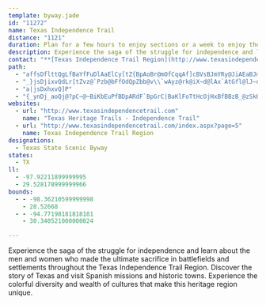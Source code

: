 ```yaml
---
template: byway.jade
id: "11272"
name: Texas Independence Trail
distance: "1121"
duration: Plan for a few hours to enjoy sections or a week to enjoy the region.
description: Experience the saga of the struggle for independence and learn about the men and women who made the ultimate sacrifice in battlefields and settlements throughout the Texas Independence Trail Region.
contact: "**[Texas Independence Trail Region](http://www.texasindependencetrail.com)**  \r\n281-343-0218 ext. 223  \r\n[Send Email](mailto:coordinator@texasindependencetrail.com)  \r\n"
path: 
  - "affsDflttQgLfBaYfFuDlAaElCy[tZ{BpAoBr@mOfCqqAf]cBVsBJmYRy@JiAEaBJm@RoArAyCvEkCjE}IvBiDFEdET|{AXnp@AnIiAvt@SpaBmQhAkPvByWlG{e@hLqQdG{MpdA{QlvA[fFArEPzm@HzC~@dFpAhDpIxMnG~IlGbKhAxC\\rC?tCaArJ?z@gDfY_A|JOrEA~CbC~|@`GvhBj@lFjIrj@bFf[fM|z@hH~c@|AtGjBdG`Xzn@fAfDn@rCdAdHxKzkAj@tHdBtNpGfr@`AtOxKfgAtOvcBhAxWjBjn@lDr_AzAh[|Bd{@|Bxj@d@hD|@bD|B|p@rDt}@i@fEBzG|E|tA`AdHfC|JtWzt@lKn\\"
  - "_}jsDjixvQdLr[tZvz@`Pzb@bFfOdQpZbb@v\\`wAyz@rk@iX~d@lAx`AtGfl@lJ~o@n]zw@_Lhe@uIhU}C~s@gSr\\gKdk@gi@nu@wz@n`@}^jb@sa@`PwOli@_^te@sWjYqP~QkKtHeIjPwGzYgJv@pBhDKpM^vIpA`_@zGlF@jK{@hDInk@bDpY`CfEjAfDhBnB~AvKzLdCfCjChBhBr@zg@tJtd@zF`m@|KzD~@tC|@zH~CxGbEj[nV|FxDdEdBbCt@fFjAvf@tGbDLtCGfD_@tJmBj[gH~AShEK~BLtFpAxDpBvAfAxA`BrClFZ~@fAfEzCtU|A~Ex@`BlB`D`AdA`OzLlDxDnBzC`HnPjBdDhB~B~aB~cB|g@fh@vGbHhGpI~PnQxAhBv@pAjApChUdz@tAtD`B~CtDtE`NfN|KrKtYvV~BtCpAvBdAzB|@|BnA`FbExSbQbz@dAjDrA~C`CzDlBdCpD`DvFzCbC|@nX`I|EdApCXzCLlJ[fRcAlDBhDTvCd@~A^tCjA|C`BdDjCxDhDjHvFn@h@~BrC|BjEz@dCfAnF\\tElBMx@o@x\\ec@pCyElAyCbKe\\hEoNbB{GrD_PjDcRj@cEVwDz@kUD_DEyB{@aPy@kOWeCHWWi@mAiHmA_EaBcI]wLlCaU[kc@`Lq\\hCqDlDaCjBg@|De@vNsAtBi@dDcBzCsFbCaDhByB`GsFp@iAvAgHN_AtAcKjBud@L_Nl@sIPYlBkUdBef@zEkYlJ{_@vAqC~FuEp`@cJlEcGbEwMpAgJfBgIb@iGMq`AaGqZm@cAgBsIiCuMfAeMfHkNtJyPrT_^hOqKvMsQpBmAhDe@nCHlEJdZ|PdNrHhEfAzCClD_AjPsN|e@mc@zOuLvJ_G|U_V~G_QjEiJhLqSpAgBnGuF~FyHtBgDvJ}S~G_NZ{@FeAA_@Y{@cD}Du@iBKkAi@}Q]eEqF_Xe@eB{AqDeNoRi@{@o@yBOeC@{@xA_POmCuHuKePuSaC_GrJmKsQaV{FoItp@ep@b@IlIwHnG}E~^k[zPeNzWyTtCsCz@kArDoGxC_JfaAymChDgGbDmDdFuCrCeAbx@cSlDkAjDyArZaRxQoKrBaAVe@xNeJ~SwLh[iR|EgEbEmEfBqC|BsEjC{CfJgGvYaQvB{@jFeA|AMlGI|QHhBIfEa@nH_BlMiDbDcAjHuClPkJhSkM|`Ask@plAgt@dSkLjhAmq@loAqu@xBkBdCqCxA_CzAiDpQsh@jXwy@tAqD~BcElCcDxAgAxNqJzVgOjJgGjFaEjJwI|LoN`FwGncAmpAs@qBaCiKWaCHkDnCwM?iCW_Bq@{Bek@exA{AkEQkBEoBDqAh@mCdAaC|AeBtg@oYhAeApAmBj@{AXgBJsAEkBm@uN?eEpAacA?cRc@mPq@{Fq@yBmMyZw@sBq@wCa@qBg@iEi@cNBgRNwSJsA\\kAb@y@pD{C\\s@Hu@CsAe@uCxL_EwCqQ}DcScE_NaNm_@eFcMuMiZi[cy@oB_E}C}EiAiAcAm@wIuDcBeAcGeGk@m@q@_BYaCXsoABew@BeERsCjB{L|@aEfMqZ|AaDfBwC|Vq]`JoM`C_CnAs@jJaEhAs@~AyAfPuU`P}QzDqF|IcLvCiEhAiC|IyV`AgBd]_h@dt@edAfu@kfA~c@on@|AgDl@eCPeBKiF}AyFiEyLo@oCa@mCWyFj@kyA?mX{Ak`ALuB`@_CZgAhAsBp@}@|VcXzb@g`@dc@gd@hA}@pMuGzU{KzZyIzh@wLxv@uPbGeBdPoDdA]rBqAfGwG~HaKpIgKt_@wf@tQ_Uv[wa@|BcChDiCls@ue@xkD{_C|ZqXfQcPjY_Wdc@{`@dxColC|DeCtFsBdDs@dlAcUzHkArFa@dGWvt@s@tHSpEe@zBe@jBk@pDaBtDeCfB{AdV}U`BkBtDiD`XaXhDaEpB_DrAuDzAgFn@yERsEBaCGydENwCZqBx@sCn@{AfAkBx\\ef@|D{GtE_JdoAqzCnA{D~@kEdDs_@h@eFx@uF~AeHhAcEdAwChC}Fnu@quA~DwG|HsJhNmMlFaGhUsYfDwE|AmCzKqTxDaG|Zca@pTe^`MkTtBeEfGqNhG{PlBsGnEwPlDaQnCgP|@mGhEgc@vAgPLoDCkDIyBcB_Rm@mKCuLHuDf@yLpBqVb@{IHap@iF{LsAgE}AyFuA{Gy@sFoA}LUyGIuJCiYFgo@CkW?eWOeFkJykAU{F}@gLeGck@i[}pC}Gun@_CuMoCiUc@gFYcHeAmKaZwnCiUorB}LyhAwCuVcGoj@qCk]kBaJqAmDmMqUkBeE_AmCe@eBaAiF_Ek^[sEEwFDuCx@cS@mASuH}@eJoG{i@}@mE}H{XgAiFcA{Hc@gHu@wz@_@sLmAiNqEcb@iDqXcCwV{CwSmBuI_E{NuFuOgG}MecAehBiZ}h@cEuG}AiDmIsN}OoYyDqG_HgMw}@c_ByC_HoHqSyIiWy^{dAwLoXyNi[q@g@kKqUaTcf@ov@maBaByC}EmH_PqRwDkFeGaKkEuJeOuh@yHwYaJo[eBuFcCgFkLuSqBmEYqAe@mDGwDTmx@OiFk@aF"
  - "a|jsDxhxvQ]P"
  - "{_ynDj_aoQj@?pC~@~BiKbEuPfBDpARdF`BpGrC|BaKlFoTtHcOjHxBfBBzB_@zSkKxPmHbt@u\\xk@gYdWqLN@jCgAr`A_]tFkC`FsDtLoJfMmJbFgD`KgIxQyMfBcA|EyBxW_K~UuMvQsKdDaCbI{D`NqFnOcFrC_B`Am@pN_NzVyRfHgFzd@oUpEmC|`BqhA`d@eZ|J_HjYeTlQgOrRiOztAsdAbTsO`@e@jDoCfpAcaAvAe@~Do@vJk@jDk@vAg@lAs@nByA~c@k`@`FuE~aDycD`[_[lRwRrKuLn]}]pEmE~CgCnYeYtUaVfF{ElCsBn]{TvhBujAzCeCtEuEtNuJf{CynBsn@{tA}h@qiAc\\us@wf@aeAaTke@a@{@eB_GeDcMwCgHoDmHyEgHcF_G_oAumCaImNy[{g@uFuJcFgKmbA_zBktAkgC_DwHcFsIqEsI}EcHkCqEkMqWgBoC{A}AwE_DgCaA}Cw@mW{B_Dq@iFoBqNoIu^mSsEgDkCeD_BoC}AmDu@kCyWmjAqC{HyBqEeD}FseCazDkLsMiBsCqK}ReDuHeKqXaBwFmVup@sJy\\iFiNcDgHkIoPcDsI}yDahKiDsK_VqaA}BmGmd@ugAeVkf@ob@kz@aCgGsBmHcBcKq@aJ{Do|@gCgf@kBqa@_@yDiAiHq@_D}BiHyH}S_ByFuA_IqA}SsEk\\_@uD[yFKgE?gFJyEh@gJpAgJr@uDtDgMnBsExBmEfs@utA~GiNdSw_@pLqUvD{IdA}CtBcJbAaGd@}Db@oGNgFD_HgF_}KW}QO_D_@kDgAcGcAgEw@aCuBkFqHaOiAsCiAoFOmBGeB@mC`@{E^qBbA_Dxx@elBfAoEFgGJ{j@Ceo@PikBEgDsiBQuIKkQBmlIw@Q}bAHce@o@ehB?_lAZww@XgDZqBh@wBt@iBpA_C~LoPpAyBv@qBhAuD`@yBTgCFsDSyoB]iLSyBkAoIaCoLq@sGK_CG}~@_AedBQso@G{By@gJ}A{H{AaF{CyG}CuEyBgCoFyEkiAoo@oDeCcDyCmEeFiCyDqCoFaEgLuAiGs@mEm@aHUaFGkf@?yDh@{Kj@kF~ByLtDyKjByDjBgDzEsGnCsCbGuEvCgBvCwAjDkAnD{@lH}@vYa@hDQlEaAfDmAfDkBbGmFzA{B~C{Gh@_B|@eEn@qDFsABwTc@orB_@{He@qD{@cEiByGkuCozJ_Lo`@uWZaj@jAiI^qH`AcWfHkjAx^oN~DqJxAqUlB{Fr@_Q|Dqv@jRacA|UabAnTcDd@caAhHg{@pAsL?kj@r@ej@x@qDVyC~@gmCrhAwElAyLXe}AfB_ZVwLCg{@dAyAsgBrC}u@XqMIcDUqB{@sDy@yBeHqMkIaQui@{fAyu@c|A_FeJmEoF}Wc[qd@yg@sFsFqJoKwP}RqOwRal@un@mEiFkHgHcRiSoh@cl@sD{EGcAcDuE}LkXy@yAwCwDeD{CiRaLmG{EmJsKqIuKuAqAse@ci@gCmDaB}Ca@uAg@gDsAoSeFk~@c@cVqEkx@}IsyA{C{b@yDun@aBgOkEc\\sDsVm@_DeAgDcA}B{C{E_GgHcPgQkFwGeFgKyBsGgAqEyAuJoDab@yDka@u@uJWmF@sF`@cP`@mJCaJMeCWaCqIsd@y\\kdBkF{TgD{OcYonAoDuKwBuFoBaE}EqIqSkXkIiJwEeD}As@{e@mRqDaB_ZuLoScKuGwC{Cm@eDYBs@MeBg@kAuhAcxAeIuK`h@wTdOgFdQaHtXaMbtC_oAfPiJxImGvHyGpHuHvEuFvHyKtFiJzYan@zfBgwDvE{IlImMdEyFrFoG`KoJxMkKjCaBrMoGnFqA~M{B\\eo@eCiKyAyBoLoK{NwHhB_JmB_]yHwj@CeT|NixB|A}pCp]g`AKyeAnGwXb@kCQaH}DmR?kPtCw]rIqPzTsExTiGxF}EhRe]jVqc@zVmP|e@{RbZoPnPuOvEeMdHcYlEqQfC_iBrSmn@pFkQrAim@xt@yoBxl@{nB~l@uhAg@aAG_An~@elCdAsCzBeF|@aBbr@ebAfJuNjSeY`PaVlMwQ`AgA{AqA}VqVwEyE_AmAUe@SgAiA_Kg@sA_Ye\\ij@{q@{w@ghAocBwcCcBmBcAy@sHyEuAeA_AgAya@in@gXkb@wIuNuo@qhAyv@uoAyTc`@sIyOaEcGoBmBsHwF_CqCaBgDoHgQcGcPqAyCsByDwCsEcCaDmEsDqCgD_eAydBcAyBkCaIkBeEmi@cw@sCmDsC{B_GsDeFsDkDeDiCmEeC{GmA_CcCsCsBuAqFqCyDuA{Be@mDUaOj@wAUy@]y@m@c~A_bBcBqBSKmEoFgDmFQg@{@kAuAwAcBoAkCkA{HsCqAq@cCyAsB{A}AyAwCyDaCgE}EuNyBuEu@kAqCgD}BwByLiJwAyAkBgCmA_CgCaGqAyBsBkCkHwGqBiCgB}Du@sEUqE\\cJKgEk@kD_AaD_D_FK?kPyWop@qfAcu@gqA{`BgvCen@ujAu{AgvCqXmi@gHyMcn@}mAyBgEsCkDuCmCmN_KwDiDoCgDwBqDks@wvA}FaIwW{YgC{DcAoByj@whB__AwaCcD_I_D}FyBiDaFgGef@ue@_E{EwFmJwD{Iig@qaBuBgIm@eDoDeYeAkEoBiEoFsKWGo`AmmBsMcX{]iw@{Y_w@eUaa@ySk`@wFiLaa@iy@gd@iu@sz@_kAin@af@ru@zyEvk@llC~Ars@\\tTM|F_@vHJzGFRG~B@tC\\~Ij@bInAjIz@zEpId^?V~AhHl@fHF~HUzE_@xDmAlGcB|E{GlQe@l@cLtWoY~s@wElMmi@zuAU`AsCfIwBlHmA|CiBfCuCfC{BtAuNxHaH~DwBzAiG`G}JxMkUh[mItLg_@rg@iQdU_HzFkDvCiBt@gAP}d@CwCp@uAr@qE`EuQfPcMzLaAfC_AdE{@zBc@v@{@~@yAlAmB`AgKlByZdFiFdA_Bj@aGrCsXbNsExAoiApPoNjBaF~@uEd@_NJekA?YO{TAoIDwF`@aEl@wD~@}DpA}DdBeItEs@r@cBp@yAz@eH|EsJzHeE~BkFfBgPlC_Y`Coa@`G}PbAyM`BeEl@kHxAgT~Egx@nL}KlB_m@lOqFzAa`@~LaFlBmPbImEjBuLxDeEdBoAn@qNrLoDfCiE`CgoKtiFsGzCea@`SqI~Ca@?cF`As^lFcKvAgMfASPemB|Q_PnAge@pEMKeOrAyDD_He@yEy@wBMkT^eCLeFj@uI~AwJrCcNfDyTzBgX|BgZzC_N`Aks@dCaEBaEQcHgA{Cw@uMsEgIuDwFeDkHgCuCq@mKuAcFWiJDwHx@qERkbAl@cGAg_@mCqGYq\\Ncq@h@w_@zBgf@p@uNZgG?uDMmEm@eDs@wJsEgBsAmFaFsa@ei@i`@mh@_BmAuGuJeIgO_IqRuNc[{BkEcFsHoH{HuKcKoRgPqAy@{Am@wEsAqCa@iFIgDVyE~AwP`IuGfCsDf@}DJyBGsB]gC{@iB_A}i@u]{OiOgC{@gAK{AFs@NqAh@iG|E}UpSmCrCeCjDWRcGbNkB~EmJ|S}G`PkAxB}AtB}AdBoi@`i@{PvRmDrDia@d`@gCdCiAxA}ChF}AdDkIvWuBxFeCfIiFvOuYb`AyJ|Yk@fA_GrJs@zAo@jCYxCD`CZdCf@fHDbDEd@EvCcAhHdLfDhEh@dNhDdC~@|_Bpz@lANfH}@n@Jf@Rj@p@JZ|AbNThA`@xAvDbKd@dBj@xDt@hJEd@`@fDrBzD~A|AjCn@|CD`@XpCnBrLnJ`QhPpH`I|DrDnAd@zDj@dA^tH|DhCd@`HFvzEgArCj@bc@lMZ`AKjAFr@l@z@hBhBh@lBBlA}@tDgAlGmBlQcQf~@uEzTuA`NGdCO`FCzJ]r\\Spc@^hHDnSkAzlA_@jJuExqFBzQnDjz@b@tO~@tPnCtq@JnF`B|UGVz@hMn@~FzAbIrBdF`DtGz@~Cp@zFXzELfHdCpi@~@pV\\lFL`GBjCYbIyD~`@}BlT{Efg@?n@mBfNB^Ip@IfCBdCh@tEz@zCxDlIhAvA`ElHJ`@va@`n@pA~B`JvR~AdGz@zDx@fFRxBfCvNPd@pBjKhCzKVlC?hHeAfUcFhw@WnGGfDN`GPrCjAfJTjAxJjYnGtP|EnNnUnm@vElNfH~[bQn{@bGjRtArF|AxJ|@jMFjLwAfi@PdUCrE`@bu@Fzm@Xpb@v@xXpFb`@\\~D|@nH~@fNt@pXP~]bAfo@AfIe@xHpL`G`SjO`XrS~WbRxTvO`KpCxOJnHlGhAlKpAjJ|Nvh@fLvf@~W~s@hOhp@pPzn@`Vvx@nb@l{Ad`@~tApWrcAh^viAzDhXh@pJq@fW_BnN{Rzn@kW~t@k[|{@eCrMkA`N~Ard@lDnP?`UdKvt@jLfaA~OlvAbJrc@~_@dcAda@dhAjTxr@pI|g@`Djh@tBxg@lMhuBtPppDxIj`@tDtF`Yn[|Uz]pCbQjDbJ`IpQlYt{@hRpNvRjLz[f\\vVnZfPhTrFfK~CdPh@rLnAhyAVdh@Gl@B`HEr@s@`DoChF{@z@eIfE{ApAaB~B}@zAe@vAa@nBmwAljJkJrl@eM~z@{D|TwcBpzIkQd|@kQz`A_Knh@iu@bzDyAjIqJrf@_BfGcAfFcj@`uCuAnFcIrWiYp{@mPvd@q\\zhAoYp{@mPb[qz@dr@o^`Yei@bb@{v@vk@wm@xc@{XnVa]fMiNfBos@nL}n@bKmjAvQ}a@bH}a@bHyj@~I}`@fGqH~Ae[nEs_@xJi\\xKyq@~Psa@nImAMmu@zLgNlB_w@hMgMdA_HVe^FuEJcLl@eI~@}]tF}iAhRev@lLsJrBsJlDwDlBwD`CiDjCuuD`zCgVbT}c@v]sm@`g@sWzReuBjcBmIfHaUrWuE~Eos@`n@mIlGyWnPoB~@gGhBut@jHyXlDuNrAsD|McE|NoQcHoUqJeAO{BHgCoAg[tMeIlHmEEeQy@wJiA{Kn@{G`EeIrBwYnFmVlDoTlAsIrBoN}EkTaE{BrAwn@nCo^`@uu@rBaa@B}m@_Piv@kUuJqEqHyCeCyRyg@~Gm^xCsEmBqAsNmEsBeBYiBDk[fFmm@lJqWtCiQpDkJpBiO`AsI|@g\\zB{N|Ba^fFsXjJaXxIqYnK{StC_SlCkPrBwMdBuMlAiUhCye@rHeDgVaBeMcEUdA}]_MHyb@Nk]C}EFoOpAaBBqA]y@a@aHmEmE}BeFiBmFcBwN{BgBKc@?{A`@iLlEiDbAmv@fH{Cf@gTvAmEk@wKmCsNyDqCgAiD_AyCCmHh@uB`@{RdC_D@uHYgAMaE}AyDoCqB{ByL_QiBsAkCm@wAMwIYiQ}@{KuDaNgF{BkAk@k@kKwPoAaBoBcBeCaAcTeBaAUqBeAsI_IaAu@_RgJqC}@s@K}HMaYb@gI@yMf@wZvCiB`@cBx@gBdB}AtB{BbCgBfA}Br@aE^q@y_A[wiAWeUMka@_@yo@g@}ULwMk@eZMkZT_KKsMBmCMuDcByZsAwc@cC_h@yAq`@oAgXi@qCWu@]q@sAaBqBsA}@]wBY_D@oO|@qACeHiAsAFqBd@qIzD{CdAw[lHeBj@uAl@}AlBqChJmAvCa@d@}Ax@oMrDyCrAcA`AcOrQgDhDsB~@yHzAoANmEWsKeBu@Uq@k@eMgSqA{AuBs@iB?sDlA{MdCuAj@cVzKoB|AqA|AsAp@kYzGsTzEuk@xKqYnGaF~@iMef@mA_EuAsCcBoBaDwBmZcNun@cXqCfKkC~FmDzDwGtDgN|CmDRgDMaUkBoBXg@ZcAjA_ArB}IfVw@hBo@n@Uf@vKhFxF~C`NxJvDbDhu@lt@bEjElNxMr`@n`@~OnOrLtLjB~BjG|I~a@fk@hN`StFhHdv@heAvHzKbWf]nCdEnhAv|AjUvX|EtFpAhAfPnJjRfKjCtBjDdEvRxZd\\dg@`NnQtI`MpLbNdWvXlSnUhFdFdD|D|\\b_@tNpP|IxL`v@r~@jKtMv@hB`AlDtt@rjDjNzp@|`@xjBfAnCzBlDdAtAfLtKaAfAg@Ri@DcfAaD}c@d@wP`@cr@v@ifBfCiG?o{AcVwtAsOix@oLwe@yGyz@kNqDe@_f@yJmi@iLwZaGcBs@wOEFvYHnDpAlDtCpEh@dAjBnKhA~Cf\\j`@pSla@rLvTvGrLvEnHvEtG`NxOlTpQpClAvCp@xBpAvQdSpBlB`FjDhAnBbC|GbFhLfBzEtArE~I~h@VxB@zAx@lLxAtKzC|Qn@jGEz@_@rBcCrHYfB?|RFtUn@`k@KzHs@fNQtFZbe@J|FzApJ|B|QbA|KAlBIv@g@rAyAjCQt@GdAFjAXbBvIt\\n@nCF|@Hxz@RzR^xAr_@lk@nE~HpBdMjGbc@~FjYRxB?~BFfAfAxDCnBY~AFV~FlEdAd@|JhBbDx@jJGrMuAzBLnBl@b@\\vFtGrFxHRvAU|GFrAlAbH|@jD`DhIbI`Ql@lBt@rAlB~CbKbNtExHtAxA\\JzPlCtBr@bPlNfCbChNbP|HxJdIlLbHzKjL|OjPhXz@jBVnAFv@?tIPrAd@rAjQpX`DxFzM|RtLlQzElFvL`LrO|LjClBzApAf@r@d@fCr@lLlEhRp@tBtDlFZp@lGjX\\x@zRzUf@dAg@`AaQnTg@fBVzAjAdDfBpDzJvPdAtC|GxUrAtDfQb^rA|BtBxBtDdDrClBdA^p@Dj@EbAa@bHmFf@Sh@K~@?p@Lp@`@dE~EhBfBhBdAvFlBjD^z^vBhBXf@Tx@t@rHhIpAdAXK~BgC~D_DtFoHhCtClKtJbKlKjBx@nBj@dB~@zEnFhAk@hBvErCnE`b@rf@lZ|\\vPhSle@xi@~EnHdElJfBxAfHzDxw@r~@|gA|oAn_AfeA|VpXjU|Wxl@hs@nC`DvBjB~B`A`C\\pDEjS_BjDHjDl@jF`Czs@|^~D`B|DrArWdGn|@bRrVfFvEr@x@f@~@~@tIrJ`FtDzBjAzBx@vOlEnAd@tEfDzw@vv@jBvAvC~AvC`AhNlCjCl@fBr@xe@bXj[`PvVlLjC~At[x\\hY~ZzHzH`p@`r@bCpBzBfA`[fJbFtBdNlJda@|Yft@`h@|^n^|MhMrM`JxHzGfo@fq@pDdEbArB~@|Eb@~C~ArDl\\p^vUvVx@lAfFhKlFdHbRzRdQpRhn@`q@lB~BjBxCbCbGdA~Dp@tDxOjeAl@xGRbNT~ClR~j@~AfEzCzEzLfOnClEvf@npAlDrJcBxDItDcAxEq@zBQfA{DdJ}BtHwAdGcBnKs@|JMdHYxc@LdDXzDj@xDv@`DpArDdMvYjElJ`W`c@jZnx@vDrIzOjYvAdDpAzEj@zC\\~CTrGQzGi@fEoAfGkIx]uBdI{Ong@iE`OsM~a@i[jdAaDrIaW`j@qQ`a@iApCw@rCc@~Be@tFGjDJ~Yc@`Je@dEyA`HgAbDyCvG{F`JmS|YwBtDkCnGq@~BuAzG}Inx@iJfw@a@`FmAhJYlDqC|U{AtQ{@zPMbIBdLxD~zAzB`t@\\rb@YhVuAzTcBvQ_DtR{C|N_D~KoGvSoF|PaFrNaM|XyA`C}EtGaB`BiFpEqBtAqXfOqCdBqCzBwHpH}mCbzCiDfFySx`@sAlBuAxAeBvAmDrB{b@pRqTnKqDdCeEjD_{AvyAiKlJkm@nm@ga@f`@aKjKuI`Kwa@ti@aFfHaNtPuCtEqArCcA~CiR`t@gDvLwV~`AqA|D}BhFeInMwBvCm`AniAkCjEeB~DiHxUyNh{@gChNyArEsArC_BjCiB~BuBlB{BbB}i@tXsA|@mB`BeDzEib@bx@oBrFy@tDoBnNwG|a@k@lCy@fCaA|BmAtBkStVcA`Bu@fBsOxe@eAlEkTplAgAfGq@tF]rDa@fJAlGn@dlBXx]BdVKrQ_@rGi@nFcB`JgZniAgBjIqAhJa@dIIlEn@tuCvFCzBN|AXnClAth@j[vLzHxR~Klz@lg@rU`Nfb@pWnb@~VrExCtu@~c@ts@~b@~GzD|E~CppAtv@v[jR|BhAtF`BnaHxoAbD`AbJtDjz@b^jJjDls@pVlBt@hBdA|ClCvAdBxAfCt@fB`A~Cjf@lrB|AfGvAdEbCbGlTxh@rC`Jve@ncCxAfGrBxE|`@hn@`bAdhBvCnEdm@hw@zC~ElBtDdGtO|IhWhgB`aFdLd[nDlHt\\hk@fb@rs@lC|Frk@dvBxAfGl@tDZjDNlDAlDQdEiJngAMdHVfGbEz_@xI|cAhB`Oj@lGiPRpOlV|Wzn@h[du@rXlo@zRh]`HrJhO|ErKzChGtGbL~VxH|PzExRdFfKdRxX`IhIhMpHlStHzc@jPv]vMpa@hLbY~IfD\\bIwBbXmUjKmBxMk@jIdChUtIdJhC~DW~K_HtG^jBvA~v@~hA|]pk@hm@~{@zE~G|Z|c@~Tn[rv@mq@hf@wa@jKuGtVaO|\\oTvKiHbBwA|AgBdA_BdA{B|n@qhBpEcM`DmHzDeHpk@_bA~EaJ|BmDtK}Qlc@}u@hBsDzBsFjB{FlAkF`dAu`FpDqLtNk^fBkFJeArB{c@hPdA~B_f@b@{CnBeJ~AgFlHoNvJwPlBwCp^ee@nVaXpBkChAkB|LeYlZat@jFwOdKqa@|AoF`CsGzBuJdCmGvCyE|AmBnGmGzO{GjIyCf[uLdEwBtCoBxOuNtSaSlUoUvAiA~O}Glo@oPb@b@bErBpSzLjn@~]~c@pV|EjDlTlGrCbBzBpB|DrCfRlLdu@xd@zB`ArAd@hBZtCNxAEpBQrDy@pCeBfC{B`B_ClAaC`CuFpA}B`HiJvLiOjCeEfOwYtC_FbBsBvA{A|C_B|F_BxAm@rC_BxEkEpWwWfC{BrDkCxIcEpCkC|@mAnBmDvHaPhNoS|Wma@l_@y`@`FyFtAmBzFeJ^aA`AyClDcNlBmE~@yAnI_JvLiJjBsAvUiNjHsEzBaBnByBxAkChEgKfCmDhBgBbKkH`A{@`BaBlEyFtAkApA{@fHkDxKgEbEkBrHsEvE}D~@qAf\\yn@q_@s`@mF{G}AgCcBmD_CmHeBsIy@uKa@}U}G}mE|q@wUti@iQnKeE`CmBbBaCjBaDv@y@~BeDhDgDjImFhIgD^]rm@uIxc@{GtGmAzI}BRJlF^vBv@dBfAvCxCto@xfAjIvMdGrKjO|Ulp@~gA|ClFnAlC|@rCt@jCzJtg@tp@dkDPrBLlEIxm@LnHVtCh@pCrChItAbDeEhIwBrCmn@|c@sBtBaArA_CfFcRv|@m@fDmAnMe@hDs@fCeEjLq@~Bq@vDc@tDy@pEiAvCgC~DwOnOwBpCiAxBaGvSyEzSaEhP_@rBi@lGFhF`@dL@bBSfD{D~TmDvPsO|w@yFv[i@fEuBx]KpA]tAyArDmAbBwSxTcQxPgCtCcBdCsA~BqBvFk@bC}@`GyAzNSnDGrHj@lJBzAKdDmDv_@_AbQ}AjV}Efd@OvFNzE|ApQTjHDvIg@lO@`CXpEp@zDlJx[jAbFL`ARdFIzJYfDe@fCkAtDs@vAwA~BgAlAgLrKkXrQ}DvDeCfDaBfDmMbZaAlBeBpCsB|BqShSoCjE_BtEc@vB]`Cq@zJS`NRbMSxE_@pBcDlIkAtBqAfB}JxKuBlCgJvPgB`Fu@jGgD~iAHtEbBtNxB`Pf@hBx@hBhAbBnGfGdBpBnAfBdGlKbBlEv@~DlAzNn@|LWdFeCtMm@lGk@nLeFvq@q@dGkDdSIjAMfBG`MQxD]xBs@tCeHxQk@lAgB~BwCxB_Bh@wE|@aBj@_EtBqBdByDxD{ChEqG~KsA`BoAdAoDtBmFpBmIfEuZlTgBlBiAnBYr@a@vBUrCEzHFp\\GdBc@nCk@lBm@jA{CxDgAdBoAzDUpBEzAN~^?~HIfBs@zDqCvGo@`EGzCNlt@LlBd@fBhAxBpUd^v_@fa@|AjBtAdCjG|O`ArEJdBIbVa@bNGfQW|BYpAq@lBaAbB{KjL{DvE{A|BiBlGwAlKg@lLkJ~g@ElBd@nO"
websites: 
  - url: "http://www.texasindependencetrail.com"
    name: "Texas Heritage Trails - Independence Trail"
  - url: "http://www.texasindependencetrail.com/index.aspx?page=5"
    name: Texas Independence Trail Region
designations: 
  - Texas State Scenic Byway
states: 
  - TX
ll: 
  - -97.92211899999995
  - 29.528178999999966
bounds: 
  - - -98.36210599999998
    - 28.52668
  - - -94.77198181818181
    - 30.340521000000024

---
```


Experience the saga of the struggle for independence and learn about the men and women who made the ultimate sacrifice in battlefields and settlements throughout the Texas Independence Trail Region. Discover the story of Texas and visit Spanish missions and historic towns. Experience the colorful diversity and wealth of cultures that make this heritage region unique.